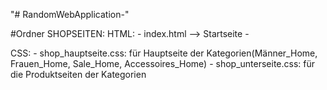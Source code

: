 "# RandomWebApplication-" 

#Ordner SHOPSEITEN:
HTML:   - index.html --> Startseite
        - 

CSS:    - shop_hauptseite.css: für Hauptseite der Kategorien(Männer_Home, Frauen_Home, Sale_Home, Accessoires_Home)
        - shop_unterseite.css: für die Produktseiten der Kategorien

        
